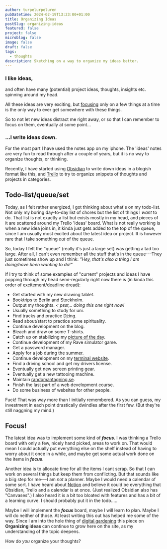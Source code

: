```yaml
---
author: turpelurpeluren
pubDatetime: 2024-02-19T13:23:00+01:00
title: Organizing Ideas
postSlug: organizing-ideas
featured: false
project: false
microblog: false
image: false
draft: false
tags:
  - thoughts
description: Sketching on a way to organize my ideas better.
---
```


### I like ideas,
and often have many (potential) project ideas, thoughts, insights etc. spinning around my head.

All these ideas are very exciting, but [focusing](https://www.henrikkarlsson.xyz/p/multi-armed-bandit) only on a few things at a time is the only way to ever get somewhere with these things.

So to not let new ideas distract me right away, or so that I can remember to focus on them, eventually at some point... 
### ...I write ideas down.

For the most part I have used the notes app on my iphone. The 'ideas' notes are very fun to read through after a couple of years, but it is no way to organize thoughts, or thinking.

Recently, I have started using [Obsidian](https://obsidian.md/) to write down ideas in a blogish format like this, and [Trello](https://trello.com) to try to organize snippets of thoughts and projects in categories. 

## Todo-list/queue/set
Today, as I felt rather energized, I got thinking about what's on my todo-list. Not only my boring day-to-day list of chores but the list of things I *want* to do. That list is not exactly a list but exists mostly in my head, and pieces of it are scattered around my Trello 'Ideas' board. What is not really working is when a new idea joins in, it kinda just gets added to the top of the queue, since I am usually most excited about the latest idea or project. It is however rare that I take something *out* of the queue. 

So, today I felt the "queue" (really it's just a large set) was getting a tad too large. After all, I can't even remember all the stuff that's in the queue---They just sometimes show up and I think:  *"Hey, that's also a thing I am doing/have been wanting to do!"*

If I try to think of some examples of "current" projects and ideas I have popping through my head semi-regularly right now there is (in kinda this order of excitement/deadline dread):
- Get started with my new drawing tablet.
- Booktrips to Berlin and Stockholm.
- Output my thoughts.      *< psst,.. doing this one right now!*
- Usually something to study for uni.
- Find tracks and practice Dj:ing.
- Read about/start to practice some spirituality.
- Continue development on the blog.
- Bleach and draw on some T-shirts.
- Catch up on stabilizing my [picture of the day](/posts/potd-webplayer).
- Continue development of my Rave simulator game.
- Get a password manager.
- Apply for a job during the summer.
- Continue development on my [terminal website](/posts/terminal-website).
- Find a driving school and get my drivers license.
- Eventually get new screen printing gear.
- Eventually get a new tattooing machine.
- Maintain [randomantagning.se](/posts/randomantagningse).
- Finish the last part of a web development course.
- Do some business of websites for other people.

Fuck! That was way more than I initially remembered. As you can guess, my investment in each point drastically dwindles after the first few. (But they're still naggning my mind.)

## Focus!
The latest idea was to implement some kind of ***focus***. I was thinking a Trello board with only a few, nicely hand picked, areas to work on. That would mean I could actually put everything else on the shelf instead of having to worry about it once in a while, and maybe get some actual work done on the items in ***focus***. 

Another idea is to allocate time for all the items I cant scrap. So that I can work on several things but keep them from conflicting. But that sounds like a biig step for me---I am *not* a planner. Maybe I would need a calendar of some sort. I have heard about [Notion](https://www.notion.so/) and believe it could be everything that Obsidian, Trello and a calendar is at once. (Just realized Obsidian also has "Canvases".) I also heard it is a bit too bloated with features and has a bit of a learning curve. I should probably put it in the todo.....

Maybe I will implement the ***focus*** board, maybe I will learn to plan. Maybe I will do neither of those. At least writing this out has helped me some of the way. Since I am into the hole thing of [digital gardening](https://maggieappleton.com/garden-history) this piece on **Organizing ideas** can continue to grow here on the site, as my understanding of the topic deepens. 

How do *you* organize your thoughts?

